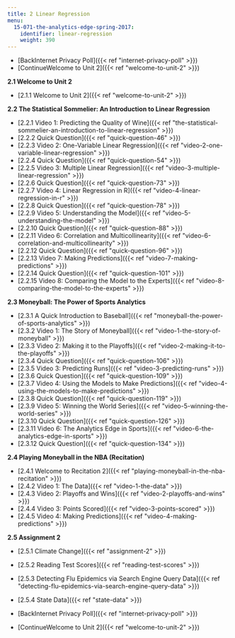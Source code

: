 ```yaml
---
title: 2 Linear Regression
menu:
  15-071-the-analytics-edge-spring-2017:
    identifier: linear-regression
    weight: 390
---
```

*   [BackInternet Privacy Poll]({{< ref "internet-privacy-poll" >}})
*   [ContinueWelcome to Unit 2]({{< ref "welcome-to-unit-2" >}})

**2.1 Welcome to Unit 2**

*   [2.1.1 Welcome to Unit 2]({{< ref "welcome-to-unit-2" >}})

**2.2 The Statistical Sommelier: An Introduction to Linear Regression**

*   [2.2.1 Video 1: Predicting the Quality of Wine]({{< ref "the-statistical-sommelier-an-introduction-to-linear-regression" >}})
*   [2.2.2 Quick Question]({{< ref "quick-question-46" >}})
*   [2.2.3 Video 2: One-Variable Linear Regression]({{< ref "video-2-one-variable-linear-regression" >}})
*   [2.2.4 Quick Question]({{< ref "quick-question-54" >}})
*   [2.2.5 Video 3: Multiple Linear Regression]({{< ref "video-3-multiple-linear-regression" >}})
*   [2.2.6 Quick Question]({{< ref "quick-question-73" >}})
*   [2.2.7 Video 4: Linear Regression in R]({{< ref "video-4-linear-regression-in-r" >}})
*   [2.2.8 Quick Question]({{< ref "quick-question-78" >}})
*   [2.2.9 Video 5: Understanding the Model]({{< ref "video-5-understanding-the-model" >}})
*   [2.2.10 Quick Question]({{< ref "quick-question-88" >}})
*   [2.2.11 Video 6: Correlation and Multicollinearity]({{< ref "video-6-correlation-and-multicollinearity" >}})
*   [2.2.12 Quick Question]({{< ref "quick-question-96" >}})
*   [2.2.13 Video 7: Making Predictions]({{< ref "video-7-making-predictions" >}})
*   [2.2.14 Quick Question]({{< ref "quick-question-101" >}})
*   [2.2.15 Video 8: Comparing the Model to the Experts]({{< ref "video-8-comparing-the-model-to-the-experts" >}})

**2.3 Moneyball: The Power of Sports Analytics**

*   [2.3.1 A Quick Introduction to Baseball]({{< ref "moneyball-the-power-of-sports-analytics" >}})
*   [2.3.2 Video 1: The Story of Moneyball]({{< ref "video-1-the-story-of-moneyball" >}})
*   [2.3.3 Video 2: Making it to the Playoffs]({{< ref "video-2-making-it-to-the-playoffs" >}})
*   [2.3.4 Quick Question]({{< ref "quick-question-106" >}})
*   [2.3.5 Video 3: Predicting Runs]({{< ref "video-3-predicting-runs" >}})
*   [2.3.6 Quick Question]({{< ref "quick-question-109" >}})
*   [2.3.7 Video 4: Using the Models to Make Predictions]({{< ref "video-4-using-the-models-to-make-predictions" >}})
*   [2.3.8 Quick Question]({{< ref "quick-question-119" >}})
*   [2.3.9 Video 5: Winning the World Series]({{< ref "video-5-winning-the-world-series" >}})
*   [2.3.10 Quick Question]({{< ref "quick-question-126" >}})
*   [2.3.11 Video 6: The Analytics Edge in Sports]({{< ref "video-6-the-analytics-edge-in-sports" >}})
*   [2.3.12 Quick Question]({{< ref "quick-question-134" >}})

**2.4 Playing Moneyball in the NBA (Recitation)**

*   [2.4.1 Welcome to Recitation 2]({{< ref "playing-moneyball-in-the-nba-recitation" >}})
*   [2.4.2 Video 1: The Data]({{< ref "video-1-the-data" >}})
*   [2.4.3 Video 2: Playoffs and Wins]({{< ref "video-2-playoffs-and-wins" >}})
*   [2.4.4 Video 3: Points Scored]({{< ref "video-3-points-scored" >}})
*   [2.4.5 Video 4: Making Predictions]({{< ref "video-4-making-predictions" >}})

**2.5 Assignment 2**

*   [2.5.1 Climate Change]({{< ref "assignment-2" >}})
*   [2.5.2 Reading Test Scores]({{< ref "reading-test-scores" >}})
*   [2.5.3 Detecting Flu Epidemics via Search Engine Query Data]({{< ref "detecting-flu-epidemics-via-search-engine-query-data" >}})
*   [2.5.4 State Data]({{< ref "state-data" >}})

*   [BackInternet Privacy Poll]({{< ref "internet-privacy-poll" >}})
*   [ContinueWelcome to Unit 2]({{< ref "welcome-to-unit-2" >}})